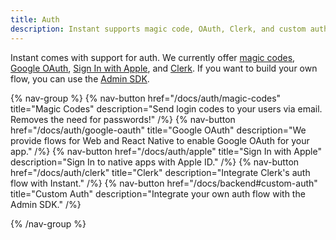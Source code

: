 ```yaml
---
title: Auth
description: Instant supports magic code, OAuth, Clerk, and custom auth.
---
```


Instant comes with support for auth. We currently offer [magic codes](/docs/auth/magic-codes), [Google OAuth](/docs/auth/google-oauth), [Sign In with Apple](/docs/auth/apple), and [Clerk](/docs/auth/clerk). If you want to build your own flow, you can use the [Admin SDK](/docs/backend#custom-auth).

{% nav-group %}
{% nav-button href="/docs/auth/magic-codes"
            title="Magic Codes"
            description="Send login codes to your users via email. Removes the need for passwords!"
            /%}
{% nav-button href="/docs/auth/google-oauth"
            title="Google OAuth"
            description="We provide flows for Web and React Native to enable Google OAuth for your app."
            /%}
{% nav-button href="/docs/auth/apple"
            title="Sign In with Apple"
            description="Sign In to native apps with Apple ID."
            /%}
{% nav-button href="/docs/auth/clerk"
            title="Clerk"
            description="Integrate Clerk's auth flow with Instant."
            /%}
{% nav-button href="/docs/backend#custom-auth"
            title="Custom Auth"
            description="Integrate your own auth flow with the Admin SDK."
            /%}

{% /nav-group %}

